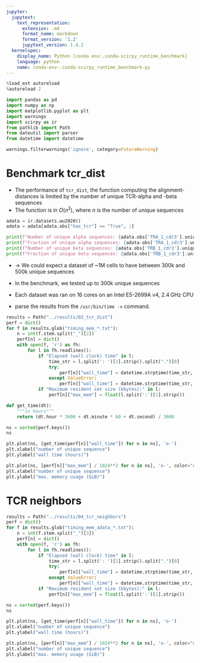 ```yaml
---
jupyter:
  jupytext:
    text_representation:
      extension: .md
      format_name: markdown
      format_version: '1.2'
      jupytext_version: 1.4.2
  kernelspec:
    display_name: Python [conda env:.conda-scirpy_runtime_benchmark]
    language: python
    name: conda-env-.conda-scirpy_runtime_benchmark-py
---
```


```python
%load_ext autoreload
%autoreload 2

import pandas as pd
import numpy as np
import matplotlib.pyplot as plt
import warnings
import scirpy as ir
from pathlib import Path
from dateutil import parser
from datetime import datetime

warnings.filterwarnings('ignore', category=FutureWarning)
```

# Benchmark tcr_dist

 * The performance of `tcr_dist`, the function computing the alignment-distances is limited by the number of unique TCR-alpha and -beta sequences
 * The function is in $O(n^2)$, where $n$ is the number of unique sequences

```python
adata = ir.datasets.wu2020()
adata = adata[adata.obs["has_tcr"] == "True", :]
```

```python
print(f"Number of unique alpha sequences: {adata.obs['TRA_1_cdr3'].unique().size}")
print(f"Fraction of unique alpha sequences: {adata.obs['TRA_1_cdr3'].unique().size / adata.shape[0]:.2f}")
print(f"Number of unique beta sequences: {adata.obs['TRB_1_cdr3'].unique().size}")
print(f"Fraction of unique beta sequences: {adata.obs['TRB_1_cdr3'].unique().size/adata.shape[0]:.2f}")
```

 * -> We could expect a dataset of ~1M cells to have between 300k and 500k unique sequences
 * In the benchmark, we tested up to 300k unique sequences
 * Each dataset was ran on 16 cores on an Intel E5-2699A v4, 2.4 GHz CPU


 * parse the results from the `/usr/bin/time -v` command. 

```python
results = Path("../results/02_tcr_dist")
perf = dict()
for f in results.glob("timing_mem_*.txt"):
    n = int(f.stem.split("_")[2])
    perf[n] = dict()
    with open(f, 'r') as fh:
        for l in fh.readlines():
            if "Elapsed (wall clock) time" in l:
                time_str = l.split(': ')[1].strip().split(".")[0]
                try:
                    perf[n]["wall_time"] = datetime.strptime(time_str, "%M:%S")
                except ValueError:
                    perf[n]["wall_time"] = datetime.strptime(time_str, "%H:%M:%S")
            if "Maximum resident set size (kbytes):" in l:
                perf[n]["max_mem"] = float(l.split(':')[1].strip())
```

```python
def get_time(dt):
    """in hours"""
    return (dt.hour * 3600 + dt.minute * 60 + dt.second) / 3600
```

```python
ns = sorted(perf.keys())
ns
```

```python
plt.plot(ns, [get_time(perf[n]["wall_time"]) for n in ns], 'o-')
plt.xlabel("number of unique sequence")
plt.ylabel("wall time (hours)")
```

```python
plt.plot(ns, [perf[n]["max_mem"] / 1024**2 for n in ns], 'o-', color="orange")
plt.xlabel("number of unique sequence")
plt.ylabel("max. memory usage (GiB)")
```

# TCR neighbors

```python
results = Path("../results/04_tcr_neighbors")
perf = dict()
for f in results.glob("timing_mem_adata_*.txt"):
    n = int(f.stem.split("_")[3])
    perf[n] = dict()
    with open(f, 'r') as fh:
        for l in fh.readlines():
            if "Elapsed (wall clock) time" in l:
                time_str = l.split(': ')[1].strip().split(".")[0]
                try:
                    perf[n]["wall_time"] = datetime.strptime(time_str, "%M:%S")
                except ValueError:
                    perf[n]["wall_time"] = datetime.strptime(time_str, "%H:%M:%S")
            if "Maximum resident set size (kbytes):" in l:
                perf[n]["max_mem"] = float(l.split(':')[1].strip())
```

```python
ns = sorted(perf.keys())
ns
```

```python
plt.plot(ns, [get_time(perf[n]["wall_time"]) for n in ns], 'o-')
plt.xlabel("number of unique sequence")
plt.ylabel("wall time (hours)")
```

```python
plt.plot(ns, [perf[n]["max_mem"] / 1024**2 for n in ns], 'o-', color="orange")
plt.xlabel("number of unique sequence")
plt.ylabel("max. memory usage (GiB)")
```

```python

```
